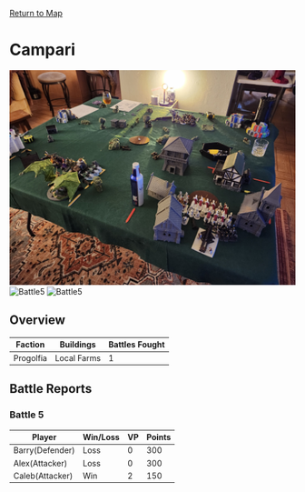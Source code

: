 [Return to Map](https://barry4356.pythonanywhere.com/aof_interactive_map?showBattles=on)

# Campari
![Battle5](../static/images/Campari1.jpg "Battle5")
![Battle5](../static/images/Campari2.jpg "Battle5")
![Battle5](../static/images/Campari3.jpg "Battle5")

## Overview

| Faction | Buildings | Battles Fought |
| --- | --- | --- |
| Progolfia | Local Farms | 1 |

## Battle Reports
### Battle 5
| Player | Win/Loss | VP | Points |
| --- | --- | --- | --- |
| Barry(Defender) | Loss | 0 | 300 | 
| Alex(Attacker) | Loss | 0 | 300 | 
| Caleb(Attacker) | Win | 2 | 150 | 

